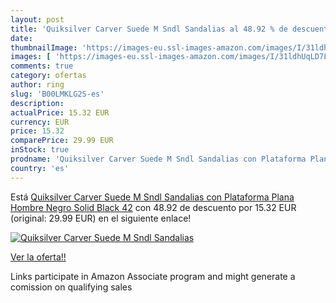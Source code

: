 ```yaml
---
layout: post
title: 'Quiksilver Carver Suede M Sndl Sandalias al 48.92 % de descuento'
date: 
thumbnailImage: 'https://images-eu.ssl-images-amazon.com/images/I/31ldhUqLD7L._SL200_.jpg'
images: [ 'https://images-eu.ssl-images-amazon.com/images/I/31ldhUqLD7L._SL200_.jpg' ]
comments: true
category: ofertas
author: ring
slug: 'B00LMKLG2S-es'
description:
actualPrice: 15.32 EUR
currency: EUR
price: 15.32
comparePrice: 29.99 EUR
inStock: true
prodname: 'Quiksilver Carver Suede M Sndl Sandalias con Plataforma Plana  Hombre  Negro  Solid Black   42'
country: 'es'
---
```


Está [Quiksilver Carver Suede M Sndl Sandalias con Plataforma Plana  Hombre  Negro  Solid Black   42](https://www.amazon.es/dp/B00LMKLG2S/?tag=tolees-21) con 48.92 de descuento por 15.32 EUR (original: 29.99 EUR) en el siguiente enlace!

[![Quiksilver Carver Suede M Sndl Sandalias](https://images-eu.ssl-images-amazon.com/images/I/31ldhUqLD7L._SL200_.jpg)](https://www.amazon.es/dp/B00LMKLG2S/?tag=tolees-21)

[Ver la oferta!!](https://www.amazon.es/dp/B00LMKLG2S/?tag=tolees-21)

Links participate in Amazon Associate program and might generate a comission on qualifying sales


